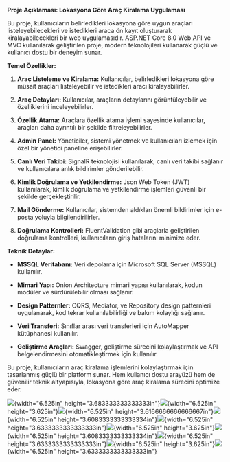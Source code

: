 **Proje Açıklaması: Lokasyona Göre Araç Kiralama Uygulaması**

Bu proje, kullanıcıların belirledikleri lokasyona göre uygun araçları
listeleyebilecekleri ve istedikleri araca ön kayıt oluşturarak
kiralayabilecekleri bir web uygulamasıdır. ASP.NET Core 8.0 Web API ve
MVC kullanılarak geliştirilen proje, modern teknolojileri kullanarak
güçlü ve kullanıcı dostu bir deneyim sunar.

**Temel Özellikler:**

1.  **Araç Listeleme ve Kiralama:** Kullanıcılar, belirledikleri
    lokasyona göre müsait araçları listeleyebilir ve istedikleri aracı
    kiralayabilirler.

2.  **Araç Detayları:** Kullanıcılar, araçların detaylarını
    görüntüleyebilir ve özelliklerini inceleyebilirler.

3.  **Özellik Atama:** Araçlara özellik atama işlemi sayesinde
    kullanıcılar, araçları daha ayrıntılı bir şekilde
    filtreleyebilirler.

4.  **Admin Panel:** Yöneticiler, sistemi yönetmek ve kullanıcıları
    izlemek için özel bir yönetici paneline erişebilirler.

5.  **Canlı Veri Takibi:** SignalR teknolojisi kullanılarak, canlı veri
    takibi sağlanır ve kullanıcılara anlık bildirimler gönderilebilir.

6.  **Kimlik Doğrulama ve Yetkilendirme:** Json Web Token (JWT)
    kullanılarak, kimlik doğrulama ve yetkilendirme işlemleri güvenli
    bir şekilde gerçekleştirilir.

7.  **Mail Gönderme:** Kullanıcılar, sistemden aldıkları önemli
    bildirimler için e-posta yoluyla bilgilendirilirler.

8.  **Doğrulama Kontrolleri:** FluentValidation gibi araçlarla
    geliştirilen doğrulama kontrolleri, kullanıcıların giriş hatalarını
    minimize eder.

**Teknik Detaylar:**

-   **MSSQL Veritabanı:** Veri depolama için Microsoft SQL Server
    (MSSQL) kullanılır.

-   **Mimari Yapı:** Onion Architecture mimari yapısı kullanılarak,
    kodun modüler ve sürdürülebilir olması sağlanır.

-   **Design Patternler:** CQRS, Mediator, ve Repository design
    patternleri uygulanarak, kod tekrar kullanılabilirliği ve bakım
    kolaylığı sağlanır.

-   **Veri Transferi:** Sınıflar arası veri transferleri için AutoMapper
    kütüphanesi kullanılır.

-   **Geliştirme Araçları:** Swagger, geliştirme sürecini kolaylaştırmak
    ve API belgelendirmesini otomatikleştirmek için kullanılır.

Bu proje, kullanıcıların araç kiralama işlemlerini kolaylaştırmak için
tasarlanmış güçlü bir platform sunar. Hem kullanıcı dostu arayüzü hem de
güvenilir teknik altyapısıyla, lokasyona göre araç kiralama sürecini
optimize eder.

![](vertopal_339662dcf8284566bd177724c5582e42/media/image1.jpeg){width="6.525in"
height="3.683333333333333in"}![](vertopal_339662dcf8284566bd177724c5582e42/media/image2.jpeg){width="6.525in"
height="3.625in"}![](vertopal_339662dcf8284566bd177724c5582e42/media/image3.jpeg){width="6.525in"
height="3.6166666666666667in"}![](vertopal_339662dcf8284566bd177724c5582e42/media/image4.jpeg){width="6.525in"
height="3.6083333333333334in"}![](vertopal_339662dcf8284566bd177724c5582e42/media/image5.jpeg){width="6.525in"
height="3.6333333333333333in"}![](vertopal_339662dcf8284566bd177724c5582e42/media/image6.jpeg){width="6.525in"
height="3.625in"}![](vertopal_339662dcf8284566bd177724c5582e42/media/image7.jpeg){width="6.525in"
height="3.6083333333333334in"}![](vertopal_339662dcf8284566bd177724c5582e42/media/image8.jpeg){width="6.525in"
height="3.6333333333333333in"}![](vertopal_339662dcf8284566bd177724c5582e42/media/image9.jpeg){width="6.525in"
height="3.625in"}![](vertopal_339662dcf8284566bd177724c5582e42/media/image10.jpeg){width="6.525in"
height="3.6333333333333333in"}
